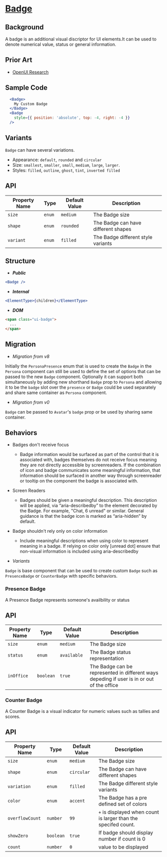 # [Badge](https://github.com/microsoft/fluentui/issues/16254)

## Background

A badge is an additional visual discriptor for UI elements.It can be used to denote numerical value, status or general information.

## Prior Art

- [OpenUI Research](https://open-ui.org/components/badge.research)

## Sample Code

```jsx
  <Badge>
    My Custom Badge
  </Badge>
  <Badge
    style={{ position: 'absolute', top: -4, right: -4 }}
  />
```

## Variants

`Badge` can have several variations.

- Appearance: `default`, `rounded` and `circular`
- Size: `smallest`, `smaller`, `small`, `medium`, `large`, `larger`.
- Styles: `filled`, `outline`, `ghost`, `tint`, `inverted filled`

## API

| Property Name | Type   | Default Value | Description                         |
| ------------- | ------ | ------------- | ----------------------------------- |
| `size`        | `enum` | `medium`      | The Badge size                      |
| `shape`       | `enum` | `rounded`     | The Badge can have different shapes |
| `variant`     | `enum` | `filled`      | The Badge different style variants  |

## Structure

- _**Public**_

```jsx
<Badge />
```

- _**Internal**_

```jsx
<ElementType>{children}</ElementType>
```

- _**DOM**_

```html
<span class="ui-badge">
  ...
</span>
```

## Migration

- _Migration from v8_

Initially the `PersonaPresence` enum that is used to create the `Badge` in the `Persona` component can still be used to define the set of options that can be passed to the new `Badge` component.
Optionally it can support both simultaneously by adding new shorthand `Badge` prop to `Persona` and allowing it to be the `badge` slot over the `presence` or `Badge` could be used separately and share same container as
`Persona` component.

- _Migration from v0_

`Badge` can be passed to `Avatar`'s `badge` prop or be used by sharing same container.

## Behaviors

- Badges don't receive focus

  - Badge information would be surfaced as part of the control that it is associated with, badges themselves do not receive focus meaning they are not directly accessible by screenreaders.
    If the combination of icon and badge communicates some meaningful information, that information should be surfaced in another way through screenreader or tooltip on the component the badge is associated with.

- Screen Readers

  - Badges should be given a meaningful description. This description will be applied, via “aria-describedby” to the element decorated by the Badge. For example, "Chat, 6 unread" or similar.
    General guidance is that the badge icon is marked as “aria-hidden” by default.

- Badge shouldn't rely only on color information

  - Include meaningful descriptions when using color to represent meaning in a badge. If relying on color only [unread dot] ensure that non-visual information is included using aria-describedby

- _Variants_

`Badge` is base component that can be used to create custom `Badge` such as `PresenceBadge` or `CounterBadge` with specific behaviors.

### Presence Badge

A Presence Badge represents someone's availbility or status

## API

| Property Name | Type      | Default Value | Description                                                                                |
| ------------- | --------- | ------------- | ------------------------------------------------------------------------------------------ |
| `size`        | `enum`    | `medium`      | The Badge size                                                                             |
| `status`      | `enum`    | `available`   | The Badge status representation                                                            |
| `inOffice`    | `boolean` | `true`        | The Badge can be represented in different ways depeding if user is in or out of the office |

### Counter Badge

A Counter Badge is a visual indicator for numeric values such as tallies and scores.

## API

| Property Name   | Type      | Default Value | Description                                                    |
| --------------- | --------- | ------------- | -------------------------------------------------------------- |
| `size`          | `enum`    | `medium`      | The Badge size                                                 |
| `shape`         | `enum`    | `circular`    | The Badge can have different shapes                            |
| `variation`     | `enum`    | `filled`      | The Badge different style variants                             |
| `color`         | `enum`    | `accent`      | The Badge has a pre defined set of colors                      |
| `overflowCount` | `number`  | `99`          | `+` is displayed when count is larger than the specifed count. |
| `showZero`      | `boolean` | `true`        | If badge should display number if count is 0                   |
| `count`         | `number`  | `0`           | value to be displayed                                          |
